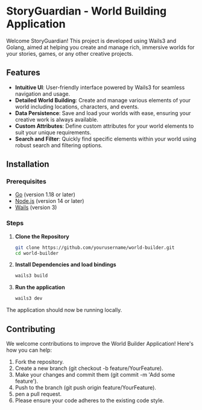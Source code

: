 # StoryGuardian - World Building Application

Welcome StoryGuardian! This project is developed using Wails3 and Golang, aimed at helping you create and manage rich, immersive worlds for your stories, games, or any other creative projects.

## Features

- **Intuitive UI**: User-friendly interface powered by Wails3 for seamless navigation and usage.
- **Detailed World Building**: Create and manage various elements of your world including locations, characters, and events.
- **Data Persistence**: Save and load your worlds with ease, ensuring your creative work is always available.
- **Custom Attributes**: Define custom attributes for your world elements to suit your unique requirements.
- **Search and Filter**: Quickly find specific elements within your world using robust search and filtering options.

## Installation

### Prerequisites

- [Go](https://golang.org/dl/) (version 1.18 or later)
- [Node.js](https://nodejs.org/en/download/) (version 14 or later)
- [Wails](https://wails.io/docs/gettingstarted/installation) (version 3)

### Steps

1. **Clone the Repository**
   ```sh
   git clone https://github.com/yourusername/world-builder.git
   cd world-builder
   ```
2. **Install Dependencies and load bindings**
    ```sh
    wails3 build
    ```
3. **Run the application**
    ```sh
    wails3 dev
    ```
The application should now be running locally.

## Contributing
We welcome contributions to improve the World Builder Application! Here's how you can help:

1. Fork the repository.
2. Create a new branch (git checkout -b feature/YourFeature).
3. Make your changes and commit them (git commit -m 'Add some feature').
4. Push to the branch (git push origin feature/YourFeature).
5. pen a pull request.
6. Please ensure your code adheres to the existing code style.